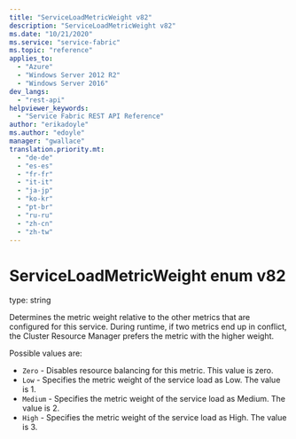 ```yaml
---
title: "ServiceLoadMetricWeight v82"
description: "ServiceLoadMetricWeight v82"
ms.date: "10/21/2020"
ms.service: "service-fabric"
ms.topic: "reference"
applies_to: 
  - "Azure"
  - "Windows Server 2012 R2"
  - "Windows Server 2016"
dev_langs: 
  - "rest-api"
helpviewer_keywords: 
  - "Service Fabric REST API Reference"
author: "erikadoyle"
ms.author: "edoyle"
manager: "gwallace"
translation.priority.mt: 
  - "de-de"
  - "es-es"
  - "fr-fr"
  - "it-it"
  - "ja-jp"
  - "ko-kr"
  - "pt-br"
  - "ru-ru"
  - "zh-cn"
  - "zh-tw"
---
```

# ServiceLoadMetricWeight enum v82

type: string

Determines the metric weight relative to the other metrics that are configured for this service. During runtime, if two metrics end up in conflict, the Cluster Resource Manager prefers the metric with the higher weight.

Possible values are: 

  - `Zero` - Disables resource balancing for this metric. This value is zero.
  - `Low` - Specifies the metric weight of the service load as Low. The value is 1.
  - `Medium` - Specifies the metric weight of the service load as Medium. The value is 2.
  - `High` - Specifies the metric weight of the service load as High. The value is 3.

